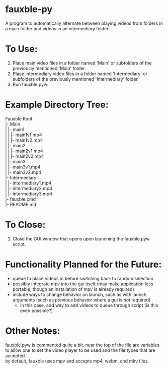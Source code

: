 # fauxble-py
A program to automatically alternate between playing videos from folders in a main folder and videos in an intermediary folder.

# To Use:
1. Place main video files in a folder named 'Main' or subfolders of the previously mentioned 'Main' folder.
2. Place intermediary video files in a folder named 'Intermediary' or subfolders of the previously mentioned 'Intermediary' folder.
4. Run fauxble.pyw.

# Example Directory Tree:

Fauxble Root  
|- Main  
|  |- main1  
|  |  |- main1v1.mp4  
|  |  |- main1v2.mp4  
|  |- main2  
|  |  |- main2v1.mp4  
|  |  |- main2v2.mp4  
|  |- main3  
|     |- main3v1.mp4  
|     |- main3v2.mp4  
|- Intermediary  
|  |- intermediary1.mp4  
|  |- intermediary2.mp4  
|  |- intermediary3.mp4  
|- fauxble.cmd  
|- README.md

# To Close:
1. Close the GUI window that opens upon launching the fauxble.pyw script.

# Functionality Planned for the Future:
- queue to place videos in before switching back to random selection
- possibly integrate mpv into the gui itself (may make application less portable, though an installation of mpv is already required)
- include ways to change behavior on launch, such as with launch arguments (such as previous behavior where a gui is not required)
  - in this case, add way to add videos to queue through script (is this even possible?)

# Other Notes:
fauxble.pyw is commented quite a bit. near the top of the file are variables to allow one to set the video player to be used and the file types that are accepted.  
by default, fauxble uses mpv and accepts mp4, webm, and mkv files.  
